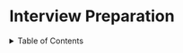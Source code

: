 # Interview Preparation

<details>
<summary>
  Table of Contents
</summary>
 
1. [Javascript](/Javascript#javascript-interview-preparation)
1. [ReactJs](/React#react-interview-preparation)
1. [Interview Experience](/Interview%20Experience#interview-experience)
2. [System Design](/System%20Design#system-design)
3. [dotNet](/dotNet#net)
4. [Angular](/Angular#angular)
</details>
